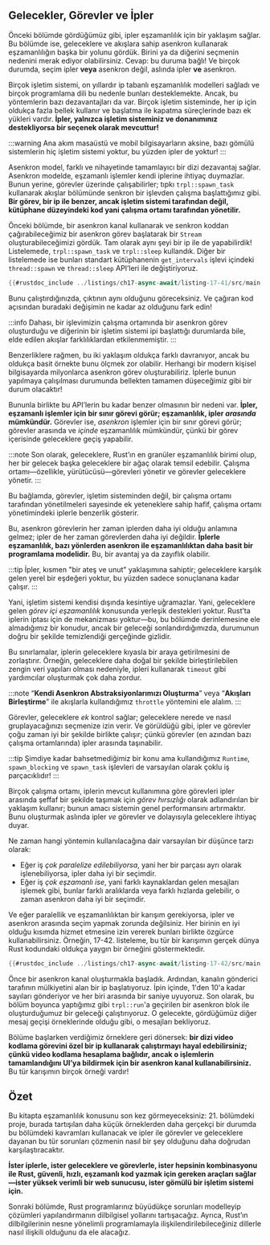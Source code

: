 ## Gelecekler, Görevler ve İpler

Önceki bölümde gördüğümüz gibi, ipler eşzamanlılık için bir yaklaşım sağlar. Bu bölümde ise, geleceklere ve akışlara sahip asenkron kullanarak eşzamanlılığın başka bir yolunu gördük. Birini ya da diğerini seçmenin nedenini merak ediyor olabilirsiniz. Cevap: bu duruma bağlı! Ve birçok durumda, seçim ipler **veya** asenkron değil, aslında ipler **ve** asenkron.

Birçok işletim sistemi, on yıllardır ip tabanlı eşzamanlılık modelleri sağladı ve birçok programlama dili bu nedenle bunları desteklemekte. Ancak, bu yöntemlerin bazı dezavantajları da var. Birçok işletim sisteminde, her ip için oldukça fazla bellek kullanır ve başlatma ile kapatma süreçlerinde bazı ek yükleri vardır. **İpler, yalnızca işletim sisteminiz ve donanımınız destekliyorsa bir seçenek olarak mevcuttur!** 

:::warning
Ana akım masaüstü ve mobil bilgisayarların aksine, bazı gömülü sistemlerin hiç işletim sistemi yoktur, bu yüzden ipler de yoktur!
:::

Asenkron model, farklı ve nihayetinde tamamlayıcı bir dizi dezavantaj sağlar. Asenkron modelde, eşzamanlı işlemler kendi iplerine ihtiyaç duymazlar. Bunun yerine, görevler üzerinde çalışabilirler; tıpkı `trpl::spawn_task` kullanarak akışlar bölümünde senkron bir işlevden çalışma başlattığımız gibi. **Bir görev, bir ip ile benzer, ancak işletim sistemi tarafından değil, kütüphane düzeyindeki kod yani çalışma ortamı tarafından yönetilir.**

Önceki bölümde, bir asenkron kanal kullanarak ve senkron koddan çağırabileceğimiz bir asenkron görev başlatarak bir `Stream` oluşturabileceğimizi gördük. Tam olarak aynı şeyi bir ip ile de yapabilirdik! Listelemede, `trpl::spawn_task` ve `trpl::sleep` kullandık. Diğer bir listelemede ise bunları standart kütüphanenin `get_intervals` işlevi içindeki `thread::spawn` ve `thread::sleep` API’leri ile değiştiriyoruz.



```rust
{{#rustdoc_include ../listings/ch17-async-await/listing-17-41/src/main.rs:threads}}
```



Bunu çalıştırdığınızda, çıktının aynı olduğunu göreceksiniz. Ve çağıran kod açısından buradaki değişimin ne kadar az olduğunu fark edin! 

:::info
Dahası, bir işlevimizin çalışma ortamında bir asenkron görev oluşturduğu ve diğerinin bir işletim sistemi ipi başlattığı durumlarda bile, elde edilen akışlar farklılıklardan etkilenmemiştir.
:::

Benzerliklere rağmen, bu iki yaklaşım oldukça farklı davranıyor, ancak bu oldukça basit örnekte bunu ölçmek zor olabilir. Herhangi bir modern kişisel bilgisayarda milyonlarca asenkron görev oluşturabiliriz. İplerle bunun yapılmaya çalışılması durumunda bellekten tamamen düşeceğimiz gibi bir durum olacaktır!

Bununla birlikte bu API’lerin bu kadar benzer olmasının bir nedeni var. **İpler, eşzamanlı işlemler için bir sınır görevi görür; eşzamanlılık, ipler *arasında* mümkündür.** Görevler ise, *asenkron* işlemler için bir sınır görevi görür; görevler arasında ve *içinde* eşzamanlılık mümkündür, çünkü bir görev içerisinde geleceklere geçiş yapabilir. 

:::note
Son olarak, geleceklere, Rust’ın en granüler eşzamanlılık birimi olup, her bir gelecek başka geleceklere bir ağaç olarak temsil edebilir. Çalışma ortamı—özellikle, yürütücüsü—görevleri yönetir ve görevler geleceklere yönetir.
:::

Bu bağlamda, görevler, işletim sisteminden değil, bir çalışma ortamı tarafından yönetilmeleri sayesinde ek yeteneklere sahip hafif, çalışma ortamı yönetimindeki iplerle benzerlik gösterir.

Bu, asenkron görevlerin her zaman iplerden daha iyi olduğu anlamına gelmez; ipler de her zaman görevlerden daha iyi değildir. **İplerle eşzamanlılık, bazı yönlerden asenkron ile eşzamanlılıktan daha basit bir programlama modelidir.** Bu, bir avantaj ya da zayıflık olabilir. 

:::tip
İpler, kısmen "bir ateş ve unut" yaklaşımına sahiptir; geleceklere karşılık gelen yerel bir eşdeğeri yoktur, bu yüzden sadece sonuçlanana kadar çalışır.
:::

Yani, işletim sistemi kendisi dışında kesintiye uğramazlar. Yani, geleceklere gelen *görev içi eşzamanlılık* konusunda yerleşik destekleri yoktur. Rust’ta iplerin iptası için de mekanizması yoktur—bu, bu bölümde derinlemesine ele almadığımız bir konudur, ancak bir geleceği sonlandırdığımızda, durumunun doğru bir şekilde temizlendiği gerçeğinde gizlidir.

Bu sınırlamalar, iplerin geleceklere kıyasla bir araya getirilmesini de zorlaştırır. Örneğin, geleceklere daha doğal bir şekilde birleştirilebilen zengin veri yapıları olması nedeniyle, ipleri kullanarak `timeout` gibi yardımcılar oluşturmak çok daha zordur. 

:::note
“**Kendi Asenkron Abstraksiyonlarımızı Oluşturma**” veya “**Akışları Birleştirme**” ile akışlarla kullandığımız `throttle` yöntemini ele alalım.
:::

Görevler, geleceklere *ek* kontrol sağlar; geleceklere nerede ve nasıl gruplayacağınızı seçmenize izin verir. Ve görüldüğü gibi, ipler ve görevler çoğu zaman iyi bir şekilde birlikte çalışır; çünkü görevler (en azından bazı çalışma ortamlarında) ipler arasında taşınabilir. 

:::tip
Şimdiye kadar bahsetmediğimiz bir konu ama kullandığımız `Runtime`, `spawn_blocking` ve `spawn_task` işlevleri de varsayılan olarak çoklu iş parçacıklıdır!
:::

Birçok çalışma ortamı, iplerin mevcut kullanımına göre görevleri ipler arasında şeffaf bir şekilde taşımak için *görev hırsızlığı* olarak adlandırılan bir yaklaşım kullanır; bunun amacı sistemin genel performansını artırmaktır. Bunu oluşturmak aslında ipler *ve* görevler ve dolayısıyla geleceklere ihtiyaç duyar.

Ne zaman hangi yöntemin kullanılacağına dair varsayılan bir düşünce tarzı olarak:

- Eğer iş *çok paralelize edilebiliyorsa*, yani her bir parçası ayrı olarak işlenebiliyorsa, ipler daha iyi bir seçimdir.
- Eğer iş *çok eşzamanlı ise*, yani farklı kaynaklardan gelen mesajları işlemek gibi, bunlar farklı aralıklarda veya farklı hızlarda gelebilir, o zaman asenkron daha iyi bir seçimdir.

Ve eğer paralellik ve eşzamanlılıktan bir karışım gerekiyorsa, ipler ve asenkron arasında seçim yapmak zorunda değilsiniz. Her birinin en iyi olduğu kısımda hizmet etmesine izin vererek bunları birlikte özgürce kullanabilirsiniz. Örneğin, 17-42. listeleme, bu tür bir karışımın gerçek dünya Rust kodundaki oldukça yaygın bir örneğini göstermektedir.



```rust
{{#rustdoc_include ../listings/ch17-async-await/listing-17-42/src/main.rs:all}}
```



Önce bir asenkron kanal oluşturmakla başladık. Ardından, kanalın gönderici tarafının mülkiyetini alan bir ip başlatıyoruz. İpin içinde, 1'den 10'a kadar sayıları gönderiyor ve her biri arasında bir saniye uyuyoruz. Son olarak, bu bölüm boyunca yaptığımız gibi `trpl::run`'a geçirilen bir asenkron blok ile oluşturduğumuz bir geleceği çalıştırıyoruz. O gelecekte, gördüğümüz diğer mesaj geçişi örneklerinde olduğu gibi, o mesajları bekliyoruz.

Bölüme başlarken verdiğimiz örneklere geri dönersek: **bir dizi video kodlama görevini özel bir ip kullanarak çalıştırmayı hayal edebilirsiniz; çünkü video kodlama hesaplama bağlıdır, ancak o işlemlerin tamamlandığını UI’ya bildirmek için bir asenkron kanal kullanabilirsiniz.** Bu tür karışımın birçok örneği vardır!

## Özet

Bu kitapta eşzamanlılık konusunu son kez görmeyeceksiniz: 21. bölümdeki proje, burada tartışılan daha küçük örneklerden daha gerçekçi bir durumda bu bölümdeki kavramları kullanacak ve ipler ile görevler ve geleceklere dayanan bu tür sorunları çözmenin nasıl bir şey olduğunu daha doğrudan karşılaştıracaktır.

**İster iplerle, ister geleceklere ve görevlerle, ister hepsinin kombinasyonu ile Rust, güvenli, hızlı, eşzamanlı kod yazmak için gereken araçları sağlar—ister yüksek verimli bir web sunucusu, ister gömülü bir işletim sistemi için.**

Sonraki bölümde, Rust programlarınız büyüdükçe sorunları modelleyip çözümleri yapılandırmanın dilbilgisel yollarını tartışacağız. Ayrıca, Rust’ın dilbilgilerinin nesne yönelimli programlamayla ilişkilendirilebileceğiniz dillerle nasıl ilişkili olduğunu da ele alacağız.

[combining-futures]: ch17-03-more-futures.html#building-our-own-async-abstractions
[streams]: ch17-04-streams.html#composing-streams